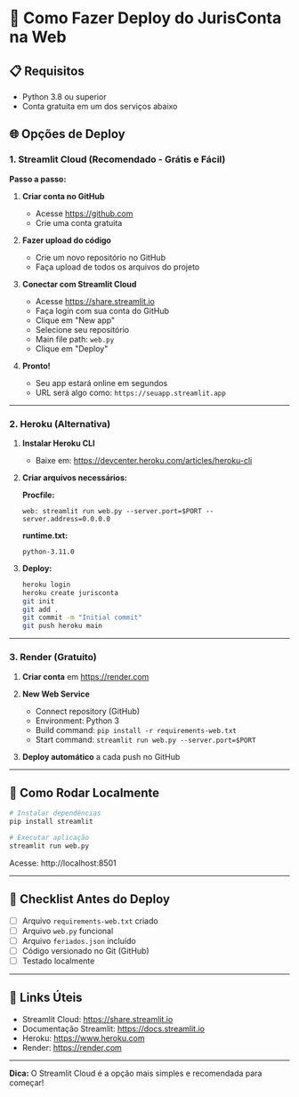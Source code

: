 # 🚀 Como Fazer Deploy do JurisConta na Web

## 📋 Requisitos

- Python 3.8 ou superior
- Conta gratuita em um dos serviços abaixo

## 🌐 Opções de Deploy

### 1. Streamlit Cloud (Recomendado - Grátis e Fácil)

**Passo a passo:**

1. **Criar conta no GitHub**
   - Acesse https://github.com
   - Crie uma conta gratuita

2. **Fazer upload do código**
   - Crie um novo repositório no GitHub
   - Faça upload de todos os arquivos do projeto

3. **Conectar com Streamlit Cloud**
   - Acesse https://share.streamlit.io
   - Faça login com sua conta do GitHub
   - Clique em "New app"
   - Selecione seu repositório
   - Main file path: `web.py`
   - Clique em "Deploy"

4. **Pronto!**
   - Seu app estará online em segundos
   - URL será algo como: `https://seuapp.streamlit.app`

---

### 2. Heroku (Alternativa)

1. **Instalar Heroku CLI**
   - Baixe em: https://devcenter.heroku.com/articles/heroku-cli

2. **Criar arquivos necessários:**
   
   **Procfile:**
   ```
   web: streamlit run web.py --server.port=$PORT --server.address=0.0.0.0
   ```
   
   **runtime.txt:**
   ```
   python-3.11.0
   ```

3. **Deploy:**
   ```bash
   heroku login
   heroku create jurisconta
   git init
   git add .
   git commit -m "Initial commit"
   git push heroku main
   ```

---

### 3. Render (Gratuito)

1. **Criar conta** em https://render.com

2. **New Web Service**
   - Connect repository (GitHub)
   - Environment: Python 3
   - Build command: `pip install -r requirements-web.txt`
   - Start command: `streamlit run web.py --server.port=$PORT`

3. **Deploy automático** a cada push no GitHub

---

## 🏃 Como Rodar Localmente

```bash
# Instalar dependências
pip install streamlit

# Executar aplicação
streamlit run web.py
```

Acesse: http://localhost:8501

---

## 📝 Checklist Antes do Deploy

- [ ] Arquivo `requirements-web.txt` criado
- [ ] Arquivo `web.py` funcional
- [ ] Arquivo `feriados.json` incluído
- [ ] Código versionado no Git (GitHub)
- [ ] Testado localmente

---

## 🔗 Links Úteis

- Streamlit Cloud: https://share.streamlit.io
- Documentação Streamlit: https://docs.streamlit.io
- Heroku: https://www.heroku.com
- Render: https://render.com

---

**Dica:** O Streamlit Cloud é a opção mais simples e recomendada para começar!

